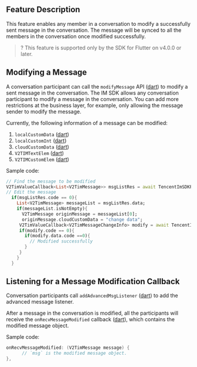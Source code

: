 ## Feature Description
This feature enables any member in a conversation to modify a successfully sent message in the conversation. The message will be synced to all the members in the conversation once modified successfully.

> ? This feature is supported only by the SDK for Flutter on v4.0.0 or later.

## Modifying a Message
A conversation participant can call the `modifyMessage` API ([dart](https://comm.qq.com/im/doc/flutter/en/SDKAPI/Api/V2TIMMessageManager/modifyMessage.html)) to modify a sent message in the conversation.
The IM SDK allows any conversation participant to modify a message in the conversation. You can add more restrictions at the business layer, for example, only allowing the message sender to modify the message.

Currently, the following information of a message can be modified:
1. `localCustomData` ([dart](https://comm.qq.com/im/doc/flutter/en/SDKAPI/Class/Message/V2TimMessage.html#localcustomdata)) 
2. `localCustomInt` ([dart](https://comm.qq.com/im/doc/flutter/en/SDKAPI/Class/Message/V2TimMessage.html#localcustomint)) 
3. `cloudCustomData` ([dart](https://comm.qq.com/im/doc/flutter/en/SDKAPI/Class/Message/V2TimMessage.html#cloudcustomdata)) 
4. `V2TIMTextElem` ([dart](https://comm.qq.com/im/doc/flutter/en/SDKAPI/Class/Message/V2TimTextElem.html)) 
5. `V2TIMCustomElem` ([dart](https://comm.qq.com/im/doc/flutter/en/SDKAPI/Class/Message/V2TimCustomElem.html))

Sample code:


```dart
// Find the message to be modified
V2TimValueCallback<List<V2TimMessage>> msgListRes = await TencentImSDKPlugin.v2TIMManager.getMessageManager().findMessages(messageIDList: ['msgid']);
// Edit the message
  if(msgListRes.code == 0){
    List<V2TimMessage> messageList = msgListRes.data;
    if(messageList.isNotEmpty){
      V2TimMessage originMessage = messageList[0];
      originMessage.cloudCustomData = "change data";
     V2TimValueCallback<V2TimMessageChangeInfo> modify = await TencentImSDKPlugin.v2TIMManager.getMessageManager().modifyMessage(message: originMessage);
     if(modify.code == 0){
       if(modify.data.code ==0){
         // Modified successfully
       }
     }
    }
  }
```


## Listening for a Message Modification Callback
Conversation participants call `addAdvancedMsgListener` ([dart](https://comm.qq.com/im/doc/flutter/en/SDKAPI/Api/V2TIMMessageManager/addAdvancedMsgListener.html)) to add the advanced message listener.

After a message in the conversation is modified, all the participants will receive the `onRecvMessageModified` callback ([dart](https://comm.qq.com/im/doc/flutter/en/SDKAPI/Callback/OnRecvMessageModified.html)), which contains the modified message object.

Sample code:


```java
onRecvMessageModified: (V2TimMessage message) {
      // `msg` is the modified message object.
},
```




